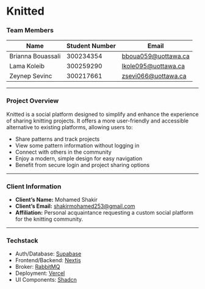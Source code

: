 # Knitted 

### Team Members  

| Name             | Student Number | Email                |
| ---------------- | --------------- | ------------------- |
| Brianna Bouassali| 300234354        | bboua059@uottawa.ca  |
| Lama Koleib      | 300259290        | lkole095@uottawa.ca  |
| Zeynep Sevinc    | 300217661        | zsevi066@uottawa.ca  |

---

### Project Overview  
Knitted is a social platform designed to simplify and enhance the experience of sharing knitting projects. It offers a more 
user-friendly and accessible alternative to existing platforms, allowing users to:
- Share patterns and track projects  
- View some pattern information without logging in  
- Connect with others in the community  
- Enjoy a modern, simple design for easy navigation  
- Benefit from secure login and project sharing options  

---

### Client Information  
- **Client’s Name:** Mohamed Shakir  
- **Client’s Email:** [shakirmohamed253@gmail.com](mailto:shakirmohamed253@gmail.com)  
- **Affiliation:** Personal acquaintance requesting a custom social platform for the knitting community. 

---

### Techstack
- Auth/Database: [Supabase](https://supabase.com/)
- Frontend/Backend: [Nextjs](https://nextjs.org/) 
- Broker: [RabbitMQ](https://www.rabbitmq.com/) 
- Deployment: [Vercel](https://vercel.com/)
- UI Components: [Shadcn](https://ui.shadcn.com/docs)
